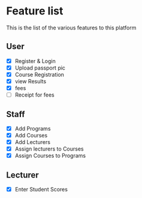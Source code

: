 # Feature list
This is the list of the various features to this platform

## User
- [x] Register & Login
- [x] Upload passport pic
- [x] Course Registration
- [x] view Results
- [x] fees
- [ ] Receipt for fees

## Staff
- [x] Add Programs
- [x] Add Courses
- [x] Add Lecturers
- [x] Assign lecturers to Courses
- [x] Assign Courses to Programs

## Lecturer
- [x] Enter Student Scores
